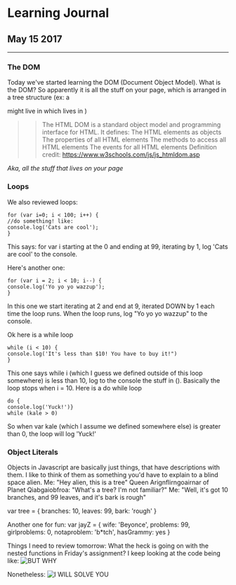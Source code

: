 # Learning Journal
## May 15 2017
---
### The DOM
Today we've started learning the DOM (Document Object Model). What is the DOM? So apparently it is all the stuff on your page, which is arranged in a tree structure (ex: a <p> might live in <body> which lives in <html>)
>>The HTML DOM is a standard object model and programming interface for HTML. It defines:
>>The HTML elements as objects
>>The properties of all HTML elements
>>The methods to access all HTML elements
>>The events for all HTML elements
>>Definition credit: https://www.w3schools.com/js/js_htmldom.asp

_Aka, all the stuff that lives on your page_

### Loops
We also reviewed loops:
```
for (var i=0; i < 100; i++) {
//do something! like:
console.log('Cats are cool');
}
```
This says: for var i starting at the 0 and ending at 99, iterating by 1, log 'Cats are cool' to the console.

Here's another one:
```
for (var i = 2; i < 10; i--) {
console.log('Yo yo yo wazzup');
}
```
In this one we start iterating at 2 and end at 9, iterated DOWN by 1 each time the loop runs. When the loop runs, log "Yo yo yo wazzup" to the console.

Ok here is a while loop
```
while (i < 10) {
console.log('It's less than $10! You have to buy it!")
}
```
This one says while i (which I guess we defined outside of this loop somewhere) is less than 10, log to the console the stuff in (). Basically the loop stops when i = 10.
Here is a do while loop
```
do {
console.log('Yuck!')}
while (kale > 0)
```
So when var kale (which I assume we defined somewhere else) is greater than 0, the loop will log 'Yuck!'

### Object Literals
Objects in Javascript are basically just things, that have descriptions with them. I like to think of them as something you'd have to explain to a blind space alien.
Me: "Hey alien, this is a tree"
Queen Arignflirngoairnar of Planet Qiabgaiobfroa: "What's a tree? I'm not familiar?"
Me: "Well, it's got 10 branches, and 99 leaves, and it's bark is rough"

var tree = {
branches: 10,
leaves: 99,
bark: 'rough'
}

Another one for fun:
var jayZ = {
wife: 'Beyonce',
problems: 99,
girlproblems: 0,
notaproblem: 'b*tch',
hasGrammy: yes
}

Things I need to review tomorrow:
What the heck is going on with the nested functions in Friday's assignment? I keep looking at the code being like:
![BUT WHY](https://media.giphy.com/media/bsEujSWBjnNAI/giphy.gif)

Nonetheless:
![I WILL SOLVE YOU](https://media.giphy.com/media/3oz8xRdUokNRJ4qvF6/giphy.gif)
